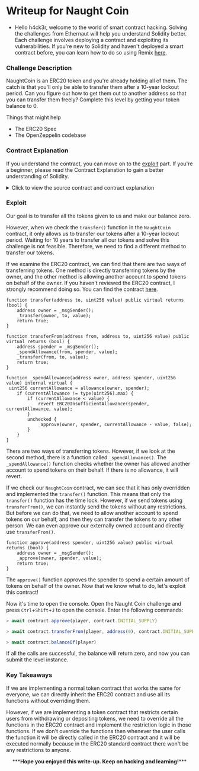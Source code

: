 # Writeup for Naught Coin

- Hello h4ck3r, welcome to the world of smart contract hacking. Solving the challenges from Ethernaut will help you understand Solidity better. Each challenge involves deploying a contract and exploiting its vulnerabilities. If you're new to Solidity and haven't deployed a smart contract before, you can learn how to do so using Remix [here](https://youtu.be/3xNFZI8Ste4?si=i3cWN87OpX85zp6k).

### Challenge Description

NaughtCoin is an ERC20 token and you're already holding all of them. The catch is that you'll only be able to transfer them after a 10-year lockout period. Can you figure out how to get them out to another address so that you can transfer them freely? Complete this level by getting your token balance to 0.

Things that might help

- The ERC20 Spec
- The OpenZeppelin codebase

### Contract Explanation

If you understand the contract, you can move on to the [exploit](#exploit) part. If you're a beginner, please read the Contract Explanation to gain a better understanding of Solidity.

<details>
<summary>Click to view the source contract and contract explanation</summary>

```solidity

// SPDX-License-Identifier: MIT
pragma solidity ^0.8.0;

import "openzeppelin-contracts-08/token/ERC20/ERC20.sol";

contract NaughtCoin is ERC20 {
    // string public constant name = 'NaughtCoin';
    // string public constant symbol = '0x0';
    // uint public constant decimals = 18;
    uint256 public timeLock = block.timestamp + 10 * 365 days;
    uint256 public INITIAL_SUPPLY;
    address public player;

    constructor(address _player) ERC20("NaughtCoin", "0x0") {
        player = _player;
        INITIAL_SUPPLY = 1000000 * (10 ** uint256(decimals()));
        // _totalSupply = INITIAL_SUPPLY;
        // _balances[player] = INITIAL_SUPPLY;
        _mint(player, INITIAL_SUPPLY);
        emit Transfer(address(0), player, INITIAL_SUPPLY);
    }

    function transfer(address _to, uint256 _value) public override lockTokens returns (bool) {
        super.transfer(_to, _value);
    }

    // Prevent the initial owner from transferring tokens until the timelock has passed
    modifier lockTokens() {
        if (msg.sender == player) {
            require(block.timestamp > timeLock);
            _;
        } else {
            _;
        }
    }
}

```

The `NaughtCoin` contract inherits the `ERC20` contract, which provides a standard implementation for creating tokens and assets. Before the introduction of the ERC20 token standard, different crypto assets or tokens used different logic, making it difficult to achieve interoperability between them. The ERC20 standard defines a set of functions that every token must have, enabling seamless interoperability between different tokens. This standardization has greatly simplified token transfers and interactions within the Ethereum ecosystem.

Click the below links to read more about the ERC20 standard.

1. [ERC-20: Token Standard](https://eips.ethereum.org/EIPS/eip-20)
2. [ERC20 Token standard Basics](https://medium.com/@ragunath12/erc20-token-standard-basics-beginners-guide-9d2780099666#:~:text=ERC%2D20%20stands%20for%20Ethereum,based%20on%20the%20Ethereum%20blockchain.)
3. [ERC20 Token Standard Explained](https://www.youtube.com/watch?v=acYcOs7HOls) _Must Watch_
4. [ERC20 Contract](https://github.com/OpenZeppelin/openzeppelin-contracts/blob/master/contracts/token/ERC20/ERC20.sol)

I assume you have gone through these resources and I will proceed.

```solidity
constructor(address _player) ERC20("NaughtCoin", "0x0") {
    player = _player;
    INITIAL_SUPPLY = 1000000 * (10 ** uint256(decimals()));
    _mint(player, INITIAL_SUPPLY);
    emit Transfer(address(0), player, INITIAL_SUPPLY);
}
```

During the deployment of the `NaughtCoin` contract, the constructor will be called. The constructor takes an argument of type address as input. The `ERC20` contract constructor takes two arguments as input: the token name and the token symbol. For the ERC20 contract constructor, "NaughtCoin" and "0x0" are passed as arguments. For the NaughtCoin contract, the address of the player (our address) is passed as an argument.

The `constructor()` will set the player to the address passed as an argument. `INITIAL_SUPPLY` is the initial supply of the tokens, which is set to `1000000 * (10 ** uint256(decimals()))`. The `decimals()` function in the `ERC20` contract returns `18`.

Then it will mint the initial supply of tokens to the player. Minting is the process of creating or issuing tokens. Finally, it will emit the Transfer event in the `ERC20` contract.

```solidity
modifier lockTokens() {
    if (msg.sender == player) {
        require(block.timestamp > timeLock);
        _;
    } else {
        _;
    }
}
```

The `lockTokens()` is a modifier that restricts the transfer of tokens owned by the player for 10 years.

```solidity
function transfer(address _to, uint256 _value) public override lockTokens returns (bool) {
    super.transfer(_to, _value);
}
```

The `transfer()` function takes two arguments: the recipient's address and the amount of tokens to transfer. It then executes the `lockTokens()` modifier. If the modifier check passes successfully, the function will invoke the `transfer()` function in the `ERC20` contract.

</details>

### Exploit

Our goal is to transfer all the tokens given to us and make our balance zero.

However, when we check the `transfer()` function in the `NaughtCoin` contract, it only allows us to transfer our tokens after a 10-year lockout period. Waiting for 10 years to transfer all our tokens and solve this challenge is not feasible. Therefore, we need to find a different method to transfer our tokens.

If we examine the ERC20 contract, we can find that there are two ways of transferring tokens. One method is directly transferring tokens by the owner, and the other method is allowing another account to spend tokens on behalf of the owner. If you haven't reviewed the ERC20 contract, I strongly recommend doing so. You can find the contract [here](https://github.com/OpenZeppelin/openzeppelin-contracts/blob/master/contracts/token/ERC20/ERC20.sol).

```solidity
function transfer(address to, uint256 value) public virtual returns (bool) {
    address owner = _msgSender();
    _transfer(owner, to, value);
    return true;
}

function transferFrom(address from, address to, uint256 value) public virtual returns (bool) {
    address spender = _msgSender();
    _spendAllowance(from, spender, value);
    _transfer(from, to, value);
    return true;
}

function _spendAllowance(address owner, address spender, uint256 value) internal virtual {
 uint256 currentAllowance = allowance(owner, spender);
    if (currentAllowance != type(uint256).max) {
        if (currentAllowance < value) {
            revert ERC20InsufficientAllowance(spender, currentAllowance, value);
        }
        unchecked {
            _approve(owner, spender, currentAllowance - value, false);
        }
    }
}

```

There are two ways of transferring tokens. However, if we look at the second method, there is a function called `_spendAllowance()`. The `_spendAllowance()` function checks whether the owner has allowed another account to spend tokens on their behalf. If there is no allowance, it will revert.

If we check our `NaughtCoin` contract, we can see that it has only overridden and implemented the `transfer()` function. This means that only the `transfer()` function has the time lock. However, if we send tokens using `transferFrom()`, we can instantly send the tokens without any restrictions. But before we can do that, we need to allow another account to spend tokens on our behalf, and then they can transfer the tokens to any other person. We can even approve our externally owned account and directly use `transferFrom()`.

```solidity
function approve(address spender, uint256 value) public virtual returns (bool) {
    address owner = _msgSender();
    _approve(owner, spender, value);
    return true;
}
```

The `approve()` function approves the spender to spend a certain amount of tokens on behalf of the owner. Now that we know what to do, let's exploit this contract!

Now it's time to open the console. Open the Naught Coin challenge and press `Ctrl`+`Shift`+`J` to open the console. Enter the following commands:

```javascript
> await contract.approve(player, contract.INITIAL_SUPPLY)
```

```javascript
> await contract.transferFrom(player, address(0), contract.INITIAL_SUPPLY)
```

```javascript
> await contract.balanceOf(player)
```

If all the calls are successful, the balance will return zero, and now you can submit the level instance.

### Key Takeaways

If we are implementing a normal token contract that works the same for everyone, we can directly inherit the ERC20 contract and use all its functions without overriding them.

However, if we are implementing a token contract that restricts certain users from withdrawing or depositing tokens, we need to override all the functions in the ERC20 contract and implement the restriction logic in those functions. If we don't override the functions then whenever the user calls the function it will be directly called in the ERC20 contract and it will be executed normally because in the ERC20 standard contract there won't be any restrictions to anyone.

<p style="text-align:center;">***<strong>Hope you enjoyed this write-up. Keep on hacking and learning!</strong>***</p>
